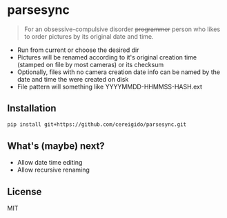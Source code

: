 parsesync
============

> For an obsessive-compulsive disorder <del>programmer</del> person who likes to order pictures by its original date and time.

- Run from current or choose the desired dir
- Pictures will be renamed according to it's original creation time (stamped on file by most cameras) or its checksum
- Optionally, files with no camera creation date info can be named by the date and time the were created on disk
- File pattern will something like YYYYMMDD-HHMMSS-HASH.ext

Installation
------------

```sh
pip install git+https://github.com/cereigido/parsesync.git
```

What's (maybe) next?
--------------------

- Allow date time editing
- Allow recursive renaming

License
-------

MIT
